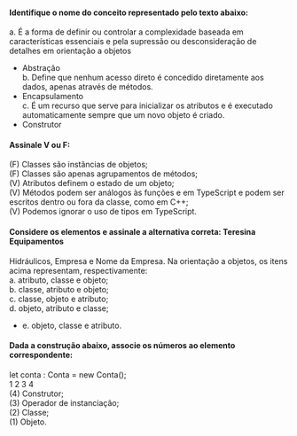 #### Identifique o nome do conceito representado pelo texto abaixo:

a. É a forma de definir ou controlar a complexidade baseada em
características essenciais e pela supressão ou desconsideração de
detalhes em orientação a objetos  
- Abstração  
b. Define que nenhum acesso direto é concedido diretamente aos dados,
apenas através de métodos.  
- Encapsulamento  
c. É um recurso que serve para inicializar os atributos e é executado
automaticamente sempre que um novo objeto é criado.  
- Construtor

#### Assinale V ou F:
(F) Classes são instâncias de objetos;  
(F) Classes são apenas agrupamentos de métodos;  
(V) Atributos definem o estado de um objeto;  
(V) Métodos podem ser análogos às funções e em TypeScript e podem ser
escritos dentro ou fora da classe, como em C++;  
(V) Podemos ignorar o uso de tipos em TypeScript.  

#### Considere os elementos e assinale a alternativa correta: Teresina Equipamentos
Hidráulicos, Empresa e Nome da Empresa. Na orientação a objetos, os itens acima
representam, respectivamente:  
a. atributo, classe e objeto;  
b. classe, atributo e objeto;  
c. classe, objeto e atributo;  
d. objeto, atributo e classe;  
- e. objeto, classe e atributo.  

#### Dada a construção abaixo, associe os números ao elemento correspondente:
let conta : Conta = new Conta();  
      1       2      3     4  
(4) Construtor;  
(3) Operador de instanciação;  
(2) Classe;  
(1) Objeto.  
